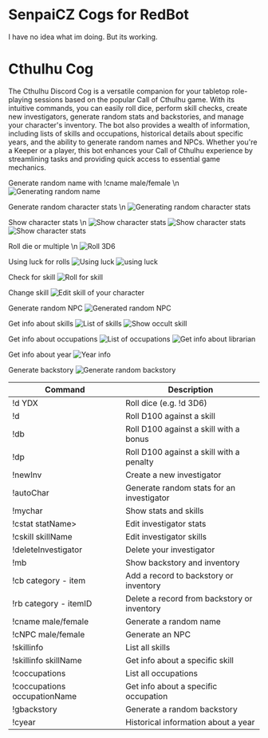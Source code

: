 # SenpaiCZ Cogs for RedBot
I have no idea what im doing. But its working.

# Cthulhu Cog
The Cthulhu Discord Cog is a versatile companion for your tabletop role-playing sessions based on the popular Call of Cthulhu game. With its intuitive commands, you can easily roll dice, perform skill checks, create new investigators, generate random stats and backstories, and manage your character's inventory. The bot also provides a wealth of information, including lists of skills and occupations, historical details about specific years, and the ability to generate random names and NPCs. Whether you're a Keeper or a player, this bot enhances your Call of Cthulhu experience by streamlining tasks and providing quick access to essential game mechanics.

Generate random name with !cname male/female \n
![Generating random name](https://github.com/SenpaiCZ/RedBot/blob/SenpaiCogs/src-images/name.jpg)

Generate random character stats \n
![Generating random character stats](https://github.com/SenpaiCZ/RedBot/blob/SenpaiCogs/src-images/autochar.jpg)

Show character stats \n
![Show character stats](https://github.com/SenpaiCZ/RedBot/blob/SenpaiCogs/src-images/mcs1.jpg)
![Show character stats](https://github.com/SenpaiCZ/RedBot/blob/SenpaiCogs/src-images/mcs2.jpg)
![Show character stats](https://github.com/SenpaiCZ/RedBot/blob/SenpaiCogs/src-images/mcs3.jpg)

Roll die or multiple \n
![Roll 3D6](https://github.com/SenpaiCZ/RedBot/blob/SenpaiCogs/src-images/d.jpg)

Using luck for rolls
![Using luck](https://github.com/SenpaiCZ/RedBot/blob/SenpaiCogs/src-images/use%20luck.jpg)
![using luck](https://github.com/SenpaiCZ/RedBot/blob/SenpaiCogs/src-images/use%20luck%202.jpg)

Check for skill
![Roll for skill](https://github.com/SenpaiCZ/RedBot/blob/SenpaiCogs/src-images/d%20listen.jpg)

Change skill
![Edit skill of your character](https://github.com/SenpaiCZ/RedBot/blob/SenpaiCogs/src-images/cskill.jpg)

Generate random NPC
![Generated random NPC](https://github.com/SenpaiCZ/RedBot/blob/SenpaiCogs/src-images/random%20npc.jpg)

Get info about skills
![List of skills](https://github.com/SenpaiCZ/RedBot/blob/SenpaiCogs/src-images/skillinfo.jpg)
![Show occult skill](https://github.com/SenpaiCZ/RedBot/blob/SenpaiCogs/src-images/skillinfo%20occult.jpg)

Get info about occupations
![List of occupations](https://github.com/SenpaiCZ/RedBot/blob/SenpaiCogs/src-images/occupations.jpg)
![Get info about librarian](https://github.com/SenpaiCZ/RedBot/blob/SenpaiCogs/src-images/occupations%20librarian.jpg)

Get info about year
![Year info](https://github.com/SenpaiCZ/RedBot/blob/SenpaiCogs/src-images/year%201923.jpg)

Generate backstory
![Generate random backstory](https://github.com/SenpaiCZ/RedBot/blob/SenpaiCogs/src-images/backstory%20generator.jpg)

| Command                                  | Description                                 |
|------------------------------------------|---------------------------------------------|
| !d YDX                                   | Roll dice (e.g. !d 3D6)                     |
| !d <skill>                               | Roll D100 against a skill                   |
| !db <skill>                              | Roll D100 against a skill with a bonus      |
| !dp <skill>                              | Roll D100 against a skill with a penalty    |
| !newInv                                  | Create a new investigator                   |
| !autoChar                                | Generate random stats for an investigator   |
| !mychar                                  | Show stats and skills                       |
| !cstat statName>                       | Edit investigator stats                     |
| !cskill skillName                     | Edit investigator skills                    |
| !deleteInvestigator                      | Delete your investigator                   |
| !mb                                      | Show backstory and inventory                |
| !cb category - item                   | Add a record to backstory or inventory     |
| !rb category - itemID                | Delete a record from backstory or inventory|
| !cname male/female                     | Generate a random name                      |
| !cNPC male/female                      | Generate an NPC                             |
| !skillinfo                               | List all skills                             |
| !skillinfo skillName                  | Get info about a specific skill             |
| !coccupations                            | List all occupations                        |
| !coccupations occupationName          | Get info about a specific occupation       |
| !gbackstory                              | Generate a random backstory                 |
| !cyear <year>                            | Historical information about a year         |

